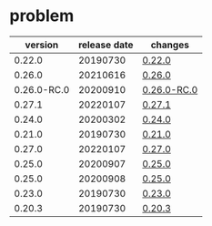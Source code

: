 # problem	


|version|release date|changes|
|---|---|---|
|0.22.0|20190730|[0.22.0](./0.22.0-20190730.md)|
|0.26.0|20210616|[0.26.0](./0.26.0-20210616.md)|
|0.26.0-RC.0|20200910|[0.26.0-RC.0](./0.26.0-RC.0-20200910.md)|
|0.27.1|20220107|[0.27.1](./0.27.1-20220107.md)|
|0.24.0|20200302|[0.24.0](./0.24.0-20200302.md)|
|0.21.0|20190730|[0.21.0](./0.21.0-20190730.md)|
|0.27.0|20220107|[0.27.0](./0.27.0-20220107.md)|
|0.25.0|20200907|[0.25.0](./0.25.0-20200907.md)|
|0.25.0|20200908|[0.25.0](./0.25.0-20200908.md)|
|0.23.0|20190730|[0.23.0](./0.23.0-20190730.md)|
|0.20.3|20190730|[0.20.3](./0.20.3-20190730.md)|
